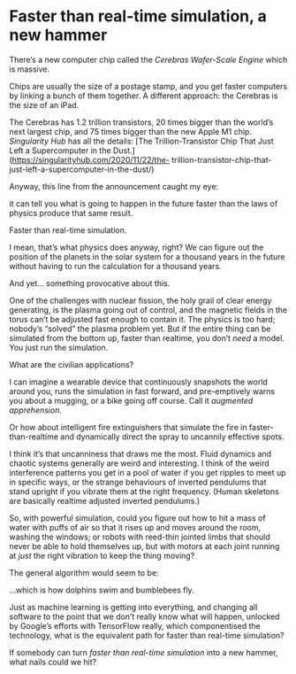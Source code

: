 # Faster than real-time simulation, a new hammer

There’s a new computer chip called the _Cerebras Wafer-Scale Engine_ which is
massive.

Chips are usually the size of a postage stamp, and you get faster computers by
linking a bunch of them together. A different approach: the Cerebras is the
size of an iPad.

The Cerebras has 1.2 trillion transistors, 20 times bigger than the world’s
next largest chip, and 75 times bigger than the new Apple M1 chip.
_Singularity Hub_ has all the details: [The Trillion-Transistor Chip That Just
Left a Supercomputer in the Dust.](https://singularityhub.com/2020/11/22/the-
trillion-transistor-chip-that-just-left-a-supercomputer-in-the-dust/)

Anyway, this line from the announcement caught my eye:

it can tell you what is going to happen in the future faster than the laws of
physics produce that same result.

Faster than real-time simulation.

I mean, that’s what physics does anyway, right? We can figure out the position
of the planets in the solar system for a thousand years in the future without
having to run the calculation for a thousand years.

And yet… something provocative about this.

One of the challenges with nuclear fission, the holy grail of clear energy
generating, is the plasma going out of control, and the magnetic fields in the
torus can’t be adjusted fast enough to contain it. The physics is too hard;
nobody’s “solved” the plasma problem yet. But if the entire thing can be
simulated from the bottom up, faster than realtime, you don’t _need_ a model.
You just run the simulation.

What are the civilian applications?

I can imagine a wearable device that continuously snapshots the world around
you, runs the simulation in fast forward, and pre-emptively warns you about a
mugging, or a bike going off course. Call it _augmented apprehension._

Or how about intelligent fire extinguishers that simulate the fire in faster-
than-realtime and dynamically direct the spray to uncannily effective spots.

I think it’s that uncanniness that draws me the most. Fluid dynamics and
chaotic systems generally are weird and interesting. I think of the weird
interference patterns you get in a pool of water if you get ripples to meet up
in specific ways, or the strange behaviours of inverted pendulums that stand
upright if you vibrate them at the right frequency. (Human skeletons are
basically realtime adjusted inverted pendulums.)

So, with powerful simulation, could you figure out how to hit a mass of water
with puffs of air so that it rises up and moves around the room, washing the
windows; or robots with reed-thin jointed limbs that should never be able to
hold themselves up, but with motors at each joint running at _just_ the right
vibration to keep the thing moving?

The general algorithm would seem to be:

…which is how dolphins swim and bumblebees fly.

Just as machine learning is getting into everything, and changing all software
to the point that we don’t really know what will happen, unlocked by Google’s
efforts with TensorFlow really, which componentised the technology, what is
the equivalent path for faster than real-time simulation?

If somebody can turn _faster than real-time simulation_ into a new hammer,
what nails could we hit?
